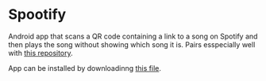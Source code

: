 # Spootify
Android app that scans a QR code containing a link to a song on Spotify and then plays the song without showing which song it is.
Pairs esspecially well with [this repository](https://github.com/felix-olivier/robster).

App can be installed by downloadinng [this file](https://github.com/felix-olivier/spootify/blob/master/app/release/app-release.apk).
